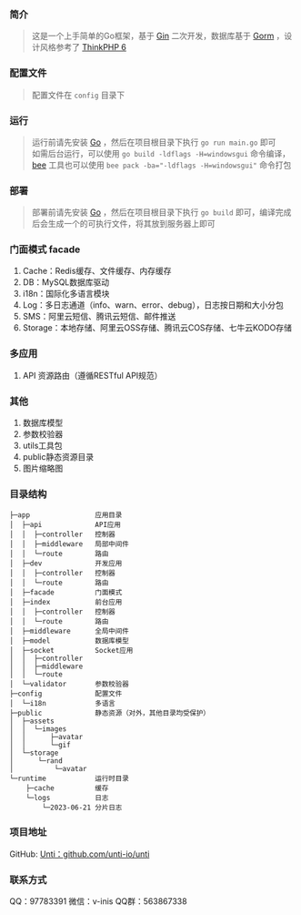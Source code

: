 ### 简介

> 这是一个上手简单的Go框架，基于 [Gin](https://gin-gonic.com/zh-cn/) 二次开发，数据库基于 [Gorm](https://gorm.io/) ，设计风格参考了 [ThinkPHP 6](https://www.kancloud.cn/manual/thinkphp6_0/1037479)

### 配置文件
> 配置文件在 `config` 目录下

### 运行
> 运行前请先安装 [Go](https://golang.org/dl/) ，然后在项目根目录下执行 `go run main.go` 即可   
> 如需后台运行，可以使用 `go build -ldflags -H=windowsgui` 命令编译，[bee](https://github.com/beego/bee) 工具也可以使用 `bee pack -ba="-ldflags -H=windowsgui"` 命令打包

### 部署
> 部署前请先安装 [Go](https://golang.org/dl/) ，然后在项目根目录下执行 `go build` 即可，编译完成后会生成一个的可执行文件，将其放到服务器上即可

### 门面模式 facade
1. Cache：Redis缓存、文件缓存、内存缓存
2. DB：MySQL数据库驱动
3. i18n：国际化多语言模块
4. Log：多日志通道（info、warn、error、debug），日志按日期和大小分包
5. SMS：阿里云短信、腾讯云短信、邮件推送
6. Storage：本地存储、阿里云OSS存储、腾讯云COS存储、七牛云KODO存储

### 多应用
1. API 资源路由（遵循RESTful API规范）

### 其他
1. 数据库模型
2. 参数校验器
3. utils工具包
4. public静态资源目录
5. 图片缩略图

### 目录结构
```
├─app                应用目录
│  ├─api             API应用
│  │  ├─controller   控制器
│  │  ├─middleware   局部中间件
│  │  └─route        路由
│  ├─dev             开发应用
│  │  ├─controller   控制器
│  │  └─route        路由
│  ├─facade          门面模式
│  ├─index           前台应用
│  │  ├─controller   控制器
│  │  └─route        路由
│  ├─middleware      全局中间件
│  ├─model           数据库模型
│  ├─socket          Socket应用
│  │  ├─controller
│  │  ├─middleware
│  │  └─route
│  └─validator       参数校验器
├─config             配置文件
│  └─i18n            多语言
├─public             静态资源（对外，其他目录均受保护）
│  ├─assets
│  │  └─images 
│  │      ├─avatar
│  │      └─gif
│  └─storage
│      └─rand
│          └─avatar
└─runtime            运行时目录
    ├─cache          缓存
    └─logs           日志
        └─2023-06-21 分片日志
```

### 项目地址
GitHub: [Unti：github.com/unti-io/unti](https://github.com/unti-io/unti)

### 联系方式
QQ：97783391
微信：v-inis
QQ群：563867338